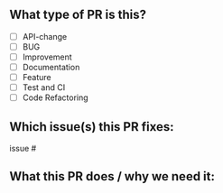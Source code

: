 ## What type of PR is this?

- [ ] API-change
- [ ] BUG
- [ ] Improvement
- [ ] Documentation
- [ ] Feature
- [ ] Test and CI
- [ ] Code Refactoring

## Which issue(s) this PR fixes:

issue #

## What this PR does / why we need it: